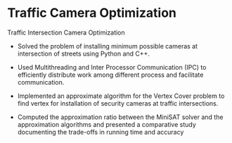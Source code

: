 # Traffic Camera Optimization

Traffic Intersection Camera Optimization

 - Solved the problem of installing minimum possible cameras at intersection of streets using Python and C++.

 - Used Multithreading and Inter Processor Communication (IPC) to efficiently distribute work among different process and facilitate communication.

 - Implemented an approximate algorithm for the Vertex Cover problem to find vertex for installation of security cameras at traffic intersections.

 - Computed the approximation ratio between the MiniSAT solver and the approximation algorithms and presented a comparative study documenting the trade-offs in running time and accuracy
